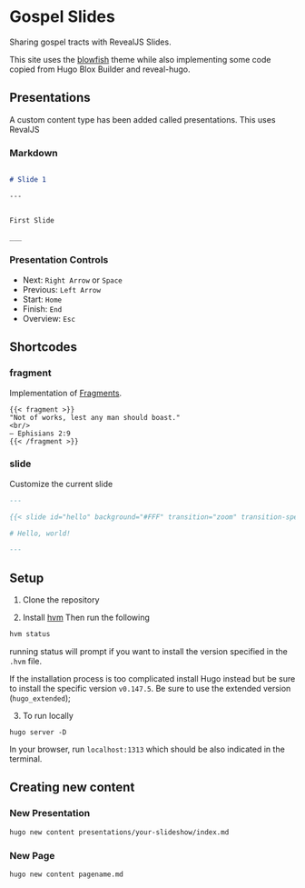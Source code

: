 # Gospel Slides

Sharing gospel tracts with RevealJS Slides.

This site uses the [blowfish](https://github.com/nunocoracao/blowfish) theme while also 
implementing some code copied from Hugo Blox Builder and reveal-hugo.


## Presentations

A custom content type has been added called presentations. This uses RevalJS

### Markdown


```md

# Slide 1

---


First Slide

___

```

### Presentation Controls
- Next: `Right Arrow` or `Space`
- Previous: `Left Arrow`
- Start: `Home`
- Finish: `End`
- Overview: `Esc`


## Shortcodes

### fragment
Implementation of [Fragments](https://revealjs.com/fragments/).
```
{{< fragment >}}
"Not of works, lest any man should boast."  
<br/>
— Ephisians 2:9
{{< /fragment >}}
```

### slide

Customize the current slide

```md
---

{{< slide id="hello" background="#FFF" transition="zoom" transition-speed="fast" >}}

# Hello, world!

---

```





## Setup

1. Clone the repository

2. Install [hvm](https://github.com/jmooring/hvm)
Then run the following
```sh
hvm status  
```
running status will prompt if you want to install the version specified in the `.hvm` file.

If the installation process is too complicated install Hugo instead but be sure to install the specific version `v0.147.5`. Be sure to use the extended version (`hugo_extended`);

3. To run locally

```
hugo server -D 
```

In your browser, run `localhost:1313` which should be also indicated in the terminal.

## Creating new content

### New Presentation
```sh
hugo new content presentations/your-slideshow/index.md
```

### New Page

```
hugo new content pagename.md
```


